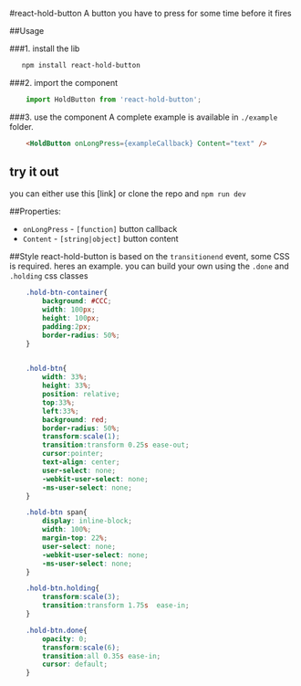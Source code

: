 #react-hold-button
A button you have to press for some time before it fires

##Usage

###1. install the lib
```bash
   npm install react-hold-button
```

###2. import the component
```javascript
    import HoldButton from 'react-hold-button';  
```

###3. use the component
A complete example is available in `./example` folder.
```html
    <HoldButton onLongPress={exampleCallback} Content="text" />
```

## try it out
you can either use this [link] or clone the repo and `npm run dev`


##Properties:
- `onLongPress` - `[function]` button callback
- `Content` - `[string|object]` button content


##Style
react-hold-button is based on the `transitionend` event, some CSS is required. heres an example. you can build your own using the `.done` and `.holding` css classes
```css
    .hold-btn-container{
        background: #CCC;
        width: 100px;
        height: 100px;
        padding:2px;
        border-radius: 50%;
    }

    
    .hold-btn{
        width: 33%;
        height: 33%;
        position: relative;
        top:33%;
        left:33%;
        background: red;
        border-radius: 50%;
        transform:scale(1); 
        transition:transform 0.25s ease-out;
        cursor:pointer;
        text-align: center; 
        user-select: none; 
        -webkit-user-select: none; 
        -ms-user-select: none; 
    }

    .hold-btn span{
        display: inline-block;
        width: 100%;
        margin-top: 22%;
        user-select: none; 
        -webkit-user-select: none; 
        -ms-user-select: none; 
    }

    .hold-btn.holding{ 
        transform:scale(3); 
        transition:transform 1.75s  ease-in;
    }

    .hold-btn.done{
        opacity: 0;
        transform:scale(6); 
        transition:all 0.35s ease-in;
        cursor: default;
    }
```

